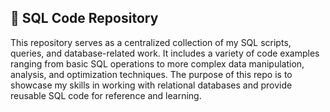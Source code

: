 ## 📁 SQL Code Repository
This repository serves as a centralized collection of my SQL scripts, queries, and database-related work. It includes a variety of code examples ranging from basic 
SQL operations to more complex data manipulation, analysis, and optimization techniques. The purpose of this repo is to showcase my skills in working with relational 
databases and provide reusable SQL code for reference and learning.
